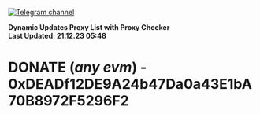 [![Telegram channel](https://img.shields.io/endpoint?url=https://runkit.io/damiankrawczyk/telegram-badge/branches/master?url=https://t.me/n4z4v0d)](https://t.me/n4z4v0d) 

**Dynamic Updates Proxy List with Proxy Checker**  
**Last Updated: 21.12.23 05:48**

# DONATE (_any evm_) - 0xDEADf12DE9A24b47Da0a43E1bA70B8972F5296F2
